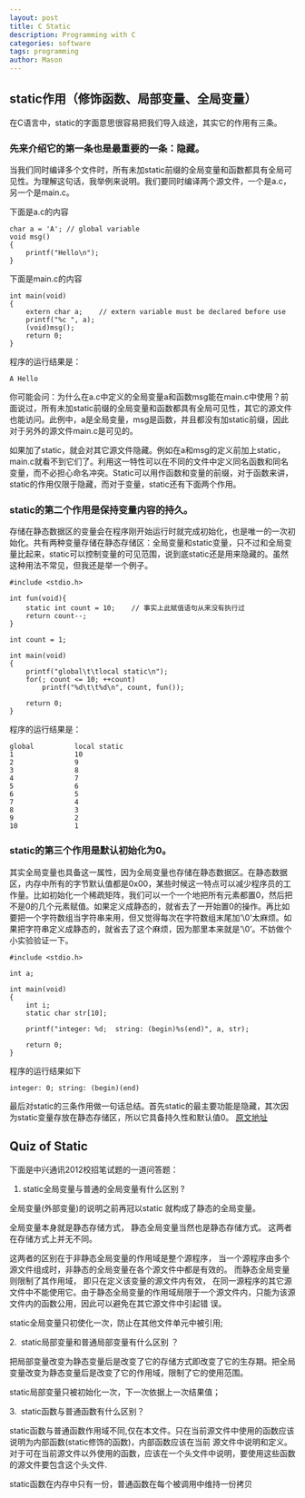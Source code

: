 ```yaml
---
layout: post
title: C Static
description: Programming with C
categories: software
tags: programming
author: Mason
---
```


## static作用（修饰函数、局部变量、全局变量） 

在C语言中，static的字面意思很容易把我们导入歧途，其实它的作用有三条。

### 先来介绍它的第一条也是最重要的一条：隐藏。

当我们同时编译多个文件时，所有未加static前缀的全局变量和函数都具有全局可见性。为理解这句话，我举例来说明。我们要同时编译两个源文件，一个是a.c，另一个是main.c。

下面是a.c的内容
```
char a = 'A'; // global variable
void msg() 
{
    printf("Hello\n"); 
}
```

下面是main.c的内容
```
int main(void)
{    
    extern char a;    // extern variable must be declared before use
    printf("%c ", a);
    (void)msg();
    return 0;
}
```

程序的运行结果是：
```
A Hello
```

你可能会问：为什么在a.c中定义的全局变量a和函数msg能在main.c中使用？前面说过，所有未加static前缀的全局变量和函数都具有全局可见性，其它的源文件也能访问。此例中，a是全局变量，msg是函数，并且都没有加static前缀，因此对于另外的源文件main.c是可见的。

如果加了static，就会对其它源文件隐藏。例如在a和msg的定义前加上static，main.c就看不到它们了。利用这一特性可以在不同的文件中定义同名函数和同名变量，而不必担心命名冲突。Static可以用作函数和变量的前缀，对于函数来讲，static的作用仅限于隐藏，而对于变量，static还有下面两个作用。

### static的第二个作用是保持变量内容的持久。

存储在静态数据区的变量会在程序刚开始运行时就完成初始化，也是唯一的一次初始化。共有两种变量存储在静态存储区：全局变量和static变量，只不过和全局变量比起来，static可以控制变量的可见范围，说到底static还是用来隐藏的。虽然这种用法不常见，但我还是举一个例子。

```
#include <stdio.h>

int fun(void){
    static int count = 10;    // 事实上此赋值语句从来没有执行过
    return count--;
}

int count = 1;

int main(void)
{    
    printf("global\t\tlocal static\n");
    for(; count <= 10; ++count)
        printf("%d\t\t%d\n", count, fun());    
    
    return 0;
}
```

程序的运行结果是：
```
global          local static
1               10
2               9
3               8
4               7
5               6
6               5
7               4
8               3
9               2
10              1
```

### static的第三个作用是默认初始化为0。

其实全局变量也具备这一属性，因为全局变量也存储在静态数据区。在静态数据区，内存中所有的字节默认值都是0x00，某些时候这一特点可以减少程序员的工作量。比如初始化一个稀疏矩阵，我们可以一个一个地把所有元素都置0，然后把不是0的几个元素赋值。如果定义成静态的，就省去了一开始置0的操作。再比如要把一个字符数组当字符串来用，但又觉得每次在字符数组末尾加’\0’太麻烦。如果把字符串定义成静态的，就省去了这个麻烦，因为那里本来就是’\0’。不妨做个小实验验证一下。

```
#include <stdio.h>

int a;

int main(void)
{
    int i;
    static char str[10];

    printf("integer: %d;  string: (begin)%s(end)", a, str);

    return 0;
}
```

程序的运行结果如下
```
integer: 0; string: (begin)(end)
```

最后对static的三条作用做一句话总结。首先static的最主要功能是隐藏，其次因为static变量存放在静态存储区，所以它具备持久性和默认值0。
[原文地址](http://www.cnblogs.com/dc10101/archive/2007/08/22/865556.html)

## Quiz of Static

下面是中兴通讯2012校招笔试题的一道问答题：

1. static全局变量与普通的全局变量有什么区别 ?

全局变量(外部变量)的说明之前再冠以static 就构成了静态的全局变量。

全局变量本身就是静态存储方式， 静态全局变量当然也是静态存储方式。 这两者在存储方式上并无不同。

这两者的区别在于非静态全局变量的作用域是整个源程序， 当一个源程序由多个源文件组成时，非静态的全局变量在各个源文件中都是有效的。 而静态全局变量则限制了其作用域， 即只在定义该变量的源文件内有效， 在同一源程序的其它源文件中不能使用它。由于静态全局变量的作用域局限于一个源文件内，只能为该源文件内的函数公用，因此可以避免在其它源文件中引起错 误。 

static全局变量只初使化一次，防止在其他文件单元中被引用; 　 

2.  static局部变量和普通局部变量有什么区别 ？

把局部变量改变为静态变量后是改变了它的存储方式即改变了它的生存期。把全局变量改变为静态变量后是改变了它的作用域，限制了它的使用范围。  

static局部变量只被初始化一次，下一次依据上一次结果值； 　 

3.  static函数与普通函数有什么区别？

static函数与普通函数作用域不同,仅在本文件。只在当前源文件中使用的函数应该说明为内部函数(static修饰的函数)，内部函数应该在当前 源文件中说明和定义。对于可在当前源文件以外使用的函数，应该在一个头文件中说明，要使用这些函数的源文件要包含这个头文件.

static函数在内存中只有一份，普通函数在每个被调用中维持一份拷贝
